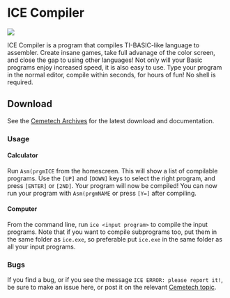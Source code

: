 # ICE Compiler
![](http://i.imgur.com/yLPnSG7.png)

ICE Compiler is a program that compiles TI-BASIC-like language to assembler. Create insane games, take full advanage of the color screen, and close the gap to using other languages! Not only will your Basic programs enjoy increased speed, it is also easy to use. Type your program in the normal editor, compile within seconds, for hours of fun! No shell is required.

## Download
See the [Cemetech Archives](https://www.cemetech.net/programs/index.php?mode=file&path=/84pce/asm/programs/ICECompiler.zip) for the latest download and documentation.

### Usage
#### Calculator
Run `Asm(prgmICE` from the homescreen. This will show a list of compilable programs. Use the `[UP]` and `[DOWN]` keys to select the right program, and press `[ENTER]` or `[2ND]`. Your program will now be compiled!  You can now run your program with `Asm(prgmNAME` or press `[Y=]` after compiling.

#### Computer
From the command line, run `ice <input program>` to compile the input programs. Note that if you want to compile subprograms too, put them in the same folder as `ice.exe`, so preferable put `ice.exe` in the same folder as all your input programs.

### Bugs
If you find a bug, or if you see the message `ICE ERROR: please report it!`, be sure to make an issue here, or post it on the relevant [Cemetech topic](https://www.cemetech.net/forum/viewtopic.php?t=12616).
